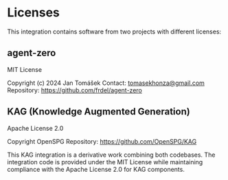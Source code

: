 # Licenses

This integration contains software from two projects with different licenses:

## agent-zero
MIT License

Copyright (c) 2024 Jan Tomášek
Contact: tomasekhonza@gmail.com
Repository: https://github.com/frdel/agent-zero

## KAG (Knowledge Augmented Generation)
Apache License 2.0

Copyright OpenSPG
Repository: https://github.com/OpenSPG/KAG

This KAG integration is a derivative work combining both codebases.
The integration code is provided under the MIT License while maintaining
compliance with the Apache License 2.0 for KAG components.